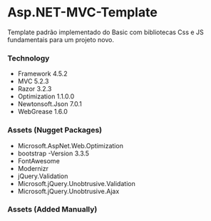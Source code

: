 # Asp.NET-MVC-Template
Template padrão implementado do Basic com bibliotecas Css e JS fundamentais para um projeto novo.

<h3>Technology</h3>

<ul>
<li>Framework 4.5.2</li>
<li>MVC 5.2.3</li>
<li>Razor 3.2.3</li>
<li>Optimization 1.1.0.0</li>
<li>Newtonsoft.Json 7.0.1</li>
<li>WebGrease 1.6.0</li>
</ul>

<h3>Assets (Nugget Packages)</h3>
<ul>
<li>Microsoft.AspNet.Web.Optimization</li>
<li>bootstrap -Version 3.3.5</li>
<li>FontAwesome</li>
<li>Modernizr</li>
<li>jQuery.Validation</li>
<li>Microsoft.jQuery.Unobtrusive.Validation</li>
<li>Microsoft.jQuery.Unobtrusive.Ajax</li>
</ul>

<h3>Assets (Added Manually)</h3>
